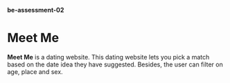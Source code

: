 **be-assessment-02**

# Meet Me

**Meet Me** is a dating website. This dating website lets you pick a match based on the date idea they have suggested. Besides, the user can filter on age, place and sex.

